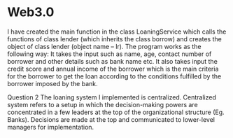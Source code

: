 # Web3.0
I have created the main function in the class LoaningService which calls the functions of class lender (which inherits the class borrow) and creates the object of class lender (object name – lr).
The program works as the following way: It takes the input such as name, age, contact number of borrower and other details such as bank name etc.
It also takes input the credit score and annual income of the borrower which is the main criteria for the borrower to get the loan according to the conditions fulfilled by the borrower imposed by the bank. 

Question 2
The loaning system I implemented is centralized.
Centralized system refers to a setup in which the decision-making powers are concentrated in a few leaders at the top of the organizational structure (Eg. Banks). Decisions are made at the top and communicated to lower-level managers for implementation. 
